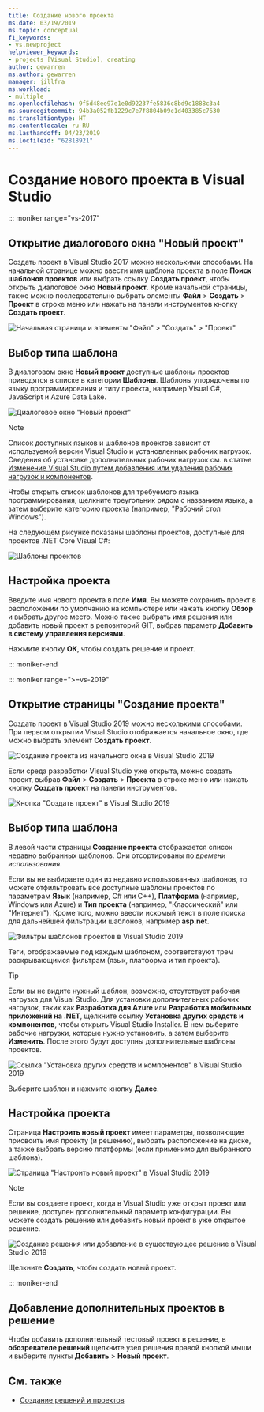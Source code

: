 ```yaml
---
title: Создание нового проекта
ms.date: 03/19/2019
ms.topic: conceptual
f1_keywords:
- vs.newproject
helpviewer_keywords:
- projects [Visual Studio], creating
author: gewarren
ms.author: gewarren
manager: jillfra
ms.workload:
- multiple
ms.openlocfilehash: 9f5d48ee97e1e0d92237fe5836c8bd9c1888c3a4
ms.sourcegitcommit: 94b3a052fb1229c7e7f8804b09c1d403385c7630
ms.translationtype: HT
ms.contentlocale: ru-RU
ms.lasthandoff: 04/23/2019
ms.locfileid: "62818921"
---
```

# <a name="create-a-new-project-in-visual-studio"></a>Создание нового проекта в Visual Studio

::: moniker range="vs-2017"

## <a name="open-the-new-project-dialog"></a>Открытие диалогового окна "Новый проект"

Создать проект в Visual Studio 2017 можно несколькими способами. На начальной странице можно ввести имя шаблона проекта в поле **Поиск шаблонов проектов** или выбрать ссылку **Создать проект**, чтобы открыть диалоговое окно **Новый проект**. Кроме начальной страницы, также можно последовательно выбрать элементы **Файл** > **Создать** > **Проект** в строке меню или нажать на панели инструментов кнопку **Создать проект**.

![Начальная страница и элементы "Файл" > "Создать" > "Проект"](./media/vside-newproject1.png)

## <a name="select-a-template-type"></a>Выбор типа шаблона

В диалоговом окне **Новый проект** доступные шаблоны проектов приводятся в списке в категории **Шаблоны**. Шаблоны упорядочены по языку программирования и типу проекта, например Visual C#, JavaScript и Azure Data Lake.

![Диалоговое окно "Новый проект"](./media/vside-newproject-templates-list.png)

> [!NOTE]
> Список доступных языков и шаблонов проектов зависит от используемой версии Visual Studio и установленных рабочих нагрузок. Сведения об установке дополнительных рабочих нагрузок см. в статье [Изменение Visual Studio путем добавления или удаления рабочих нагрузок и компонентов](../install/modify-visual-studio.md).

Чтобы открыть список шаблонов для требуемого языка программирования, щелкните треугольник рядом с названием языка, а затем выберите категорию проекта (например, "Рабочий стол Windows").

На следующем рисунке показаны шаблоны проектов, доступные для проектов .NET Core Visual C#:

![Шаблоны проектов](./media/new-project-dialog-net-core.png)

## <a name="configure-your-project"></a>Настройка проекта

Введите имя нового проекта в поле **Имя**. Вы можете сохранить проект в расположении по умолчанию на компьютере или нажать кнопку **Обзор** и выбрать другое место. Можно также выбрать имя решения или добавить новый проект в репозиторий GIT, выбрав параметр **Добавить в систему управления версиями**.

Нажмите кнопку **ОК**, чтобы создать решение и проект.

::: moniker-end

::: moniker range=">=vs-2019"

## <a name="open-the-create-a-new-project-page"></a>Открытие страницы "Создание проекта"

Создать проект в Visual Studio 2019 можно несколькими способами. При первом открытии Visual Studio отображается начальное окно, где можно выбрать элемент **Создать проект**.

![Создание проекта из начального окна в Visual Studio 2019](media/vs-2019/start-window-create-new-project.png)

Если среда разработки Visual Studio уже открыта, можно создать проект, выбрав **Файл** > **Создать** > **Проекта** в строке меню или нажать кнопку **Создать проект** на панели инструментов.

![Кнопка "Создать проект" в Visual Studio 2019](media/vs-2019/new-project-button.png)

## <a name="select-a-template-type"></a>Выбор типа шаблона

В левой части страницы **Создание проекта** отображается список недавно выбранных шаблонов. Они отсортированы по *времени использования*.

Если вы не выбираете один из недавно использованных шаблонов, то можете отфильтровать все доступные шаблоны проектов по параметрам **Язык** (например, C# или C++), **Платформа** (например, Windows или Azure) и **Тип проекта** (например, "Классический" или "Интернет"). Кроме того, можно ввести искомый текст в поле поиска для дальнейшей фильтрации шаблонов, например **asp.net**.

![Фильтры шаблонов проектов в Visual Studio 2019](media/vs-2019/create-new-project-filters.png)

Теги, отображаемые под каждым шаблоном, соответствуют трем раскрывающимся фильтрам (язык, платформа и тип проекта).

> [!TIP]
> Если вы не видите нужный шаблон, возможно, отсутствует рабочая нагрузка для Visual Studio. Для установки дополнительных рабочих нагрузок, таких как **Разработка для Azure** или **Разработка мобильных приложений на .NET**, щелкните ссылку **Установка других средств и компонентов**, чтобы открыть Visual Studio Installer. В нем выберите рабочие нагрузки, которые нужно установить, а затем выберите **Изменить**. После этого будут доступны дополнительные шаблоны проектов.
>
> ![Ссылка "Установка других средств и компонентов" в Visual Studio 2019](media/vs-2019/install-more-tools-features.png)

Выберите шаблон и нажмите кнопку **Далее**.

## <a name="configure-your-project"></a>Настройка проекта

Страница **Настроить новый проект** имеет параметры, позволяющие присвоить имя проекту (и решению), выбрать расположение на диске, а также выбрать версию платформы (если применимо для выбранного шаблона).

![Страница "Настроить новый проект" в Visual Studio 2019](media/vs-2019/configure-new-project.png)

> [!NOTE]
> Если вы создаете проект, когда в Visual Studio уже открыт проект или решение, доступен дополнительный параметр конфигурации. Вы можете создать решение или добавить новый проект в уже открытое решение.
>
> ![Создание решения или добавление в существующее решение в Visual Studio 2019](media/vs-2019/configure-new-project-solution.png)

Щелкните **Создать**, чтобы создать новый проект.

::: moniker-end

## <a name="add-additional-projects-to-a-solution"></a>Добавление дополнительных проектов в решение

Чтобы добавить дополнительный тестовый проект в решение, в **обозревателе решений** щелкните узел решения правой кнопкой мыши и выберите пункты **Добавить** > **Новый проект**.

## <a name="see-also"></a>См. также

- [Создание решений и проектов](creating-solutions-and-projects.md)
